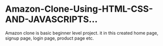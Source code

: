 # Amazon-Clone-Using-HTML-CSS-AND-JAVASCRIPTS...
Amazon clone is basic beginner level project. it in this created home page, signup page, login page, product page etc.
